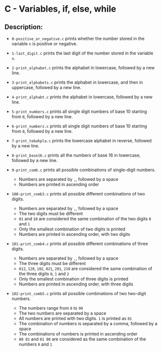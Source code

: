 # C - Variables, if, else, while
## Description:
* `0-positive_or_negative.c` prints whether the number stored in the variable `n` is positive or negative.

* `1-last_digit.c` prints the last digit of the number stored in the variable `n`.

* `2-print_alphabet.c` prints the alphabet in lowercase, followed by a new line.

* `3-print_alphabets.c` prints the alphabet in lowercase, and then in uppercase, followed by a new line.

* `4-print_alphabt.c` prints the alphabet in lowercase, followed by a new line.

* `5-print_numbers.c` prints all single digit numbers of base 10 starting from `0`, followed by a new line.

* `6-print_numberz.c` prints all single digit numbers of base 10 starting from `0`, followed by a new line.

* `7-print_tebahpla.c` prints the lowercase alphabet in reverse, followed by a new line.

* `8-print_base16.c` prints all the numbers of base 16 in lowercase, followed by a new line.

* `9-print_comb.c` prints all possible combinations of single-digit numbers.
  * Numbers are separated by `,`, followed by a space
  * Numbers are printed in ascending order
  
* `100-print_comb3.c` prints all possible different combinations of two digits.
  * Numbers are separated by `,`, followed by a space
  * The two digits must be different
  * `01` and `10` are considered the same combination of the two digits `0` and `1`
  * Only the smallest combination of two digits is printed
  * Numbers are printed in ascending order, with two digits
  
* `101-print_comb4.c` prints all possible different combinations of three digits.
  * Numbers are separated by `,`, followed by a space
  * The three digits must be different
  * `012`, `120`, `102`, `021`, `201`, `210` are considered the same combination of the three digits `0`, `1` and `2`
  * Only the smallest combination of three digits is printed
  * Numbers are printed in ascending order, with three digits
  
* `102-print_comb5.c` prints all possible combinations of two two-digit numbers.
  * The numbers range from `0` to `99`
  * The two numbers are separated by a space
  * All numbers are printed with two digits. `1` is printed as `01`
  * The combination of numbers is separated by a comma, followed by a space
  * The combinations of numbers is printed in ascending order
  * `00 01` and `01 00` are considered as the same combination of the numbers `0` and `1`
